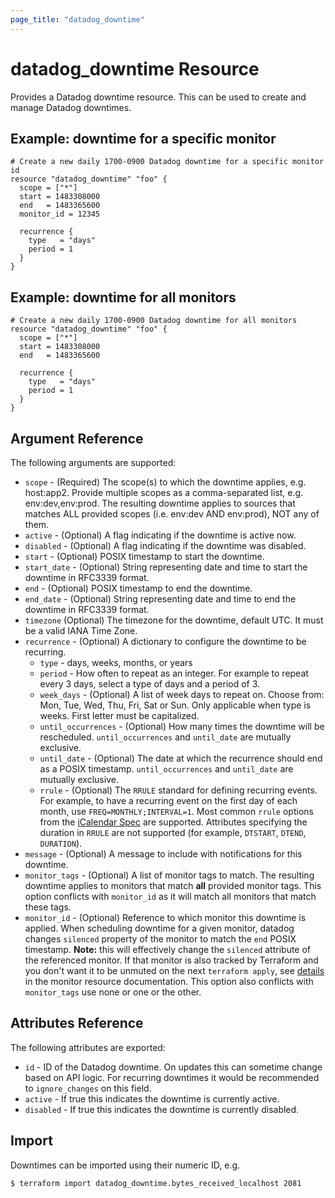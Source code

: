 ```yaml
---
page_title: "datadog_downtime"
---
```


# datadog_downtime Resource

Provides a Datadog downtime resource. This can be used to create and manage Datadog downtimes.

## Example: downtime for a specific monitor

```hcl
# Create a new daily 1700-0900 Datadog downtime for a specific monitor id
resource "datadog_downtime" "foo" {
  scope = ["*"]
  start = 1483308000
  end   = 1483365600
  monitor_id = 12345

  recurrence {
    type   = "days"
    period = 1
  }
}
```

## Example: downtime for all monitors

```hcl
# Create a new daily 1700-0900 Datadog downtime for all monitors
resource "datadog_downtime" "foo" {
  scope = ["*"]
  start = 1483308000
  end   = 1483365600

  recurrence {
    type   = "days"
    period = 1
  }
}
```

## Argument Reference

The following arguments are supported:

* `scope` - (Required)  The scope(s) to which the downtime applies, e.g. host:app2. Provide multiple scopes as a comma-separated list, e.g. env:dev,env:prod. The resulting downtime applies to sources that matches ALL provided scopes (i.e. env:dev AND env:prod), NOT any of them.
* `active` - (Optional) A flag indicating if the downtime is active now.
* `disabled` - (Optional) A flag indicating if the downtime was disabled.
* `start` - (Optional) POSIX timestamp to start the downtime.
* `start_date` - (Optional) String representing date and time to start the downtime in RFC3339 format.
* `end` - (Optional) POSIX timestamp to end the downtime.
* `end_date` - (Optional) String representing date and time to end the downtime in RFC3339 format.
* `timezone` (Optional) The timezone for the downtime, default UTC. It must be a valid IANA Time Zone.
* `recurrence` - (Optional) A dictionary to configure the downtime to be recurring.
    * `type` - days, weeks, months, or years
    * `period` - How often to repeat as an integer. For example to repeat every 3 days, select a type of days and a period of 3.
    * `week_days` - (Optional) A list of week days to repeat on. Choose from: Mon, Tue, Wed, Thu, Fri, Sat or Sun. Only applicable when type is weeks. First letter must be capitalized.
    * `until_occurrences` - (Optional) How many times the downtime will be rescheduled. `until_occurrences` and `until_date` are mutually exclusive.
    * `until_date` - (Optional) The date at which the recurrence should end as a POSIX timestamp. `until_occurrences` and `until_date` are mutually exclusive.
    * `rrule` - (Optional) The `RRULE` standard for defining recurring events. For example, to have a recurring event on the first day of each month, use `FREQ=MONTHLY;INTERVAL=1`. Most common `rrule` options from the [iCalendar Spec](https://tools.ietf.org/html/rfc5545) are supported. Attributes specifying the duration in `RRULE` are not supported (for example, `DTSTART`, `DTEND`, `DURATION`).
* `message` - (Optional) A message to include with notifications for this downtime.
* `monitor_tags` - (Optional) A list of monitor tags to match. The resulting downtime applies to monitors that match **all** provided monitor tags. This option conflicts with `monitor_id` as it will match all monitors that match these tags.
* `monitor_id` - (Optional) Reference to which monitor this downtime is applied. When scheduling downtime for a given monitor, datadog changes `silenced` property of the monitor to match the `end` POSIX timestamp. **Note:** this will effectively change the `silenced` attribute of the referenced monitor. If that monitor is also tracked by Terraform and you don't want it to be unmuted on the next `terraform apply`, see [details](/docs/providers/datadog/r/monitor.html#silencing-by-hand-and-by-downtimes) in the monitor resource documentation. This option also conflicts with `monitor_tags` use none or one or the other.

## Attributes Reference

The following attributes are exported:

* `id` - ID of the Datadog downtime. On updates this can sometime change based on API logic. For recurring downtimes it would be recommended to `ignore_changes` on this field.
* `active` - If true this indicates the downtime is currently active.
* `disabled` - If true this indicates the downtime is currently disabled.


## Import

Downtimes can be imported using their numeric ID, e.g.

```
$ terraform import datadog_downtime.bytes_received_localhost 2081
```

